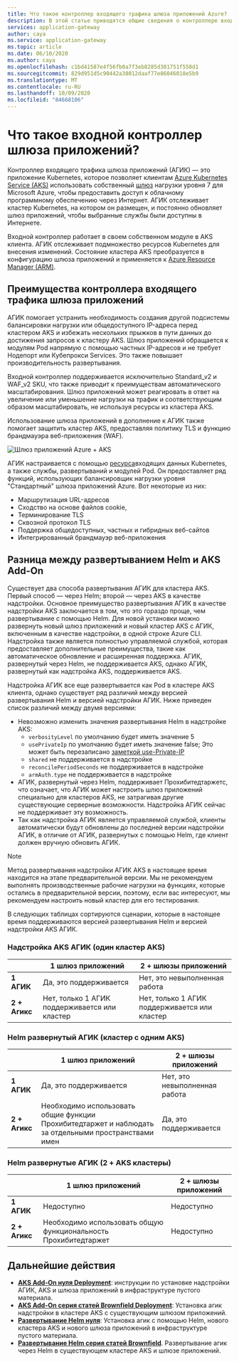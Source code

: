 ```yaml
---
title: Что такое контроллер входящего трафика шлюза приложений Azure?
description: В этой статье приводятся общие сведения о контроллере входящего трафика шлюза приложений.
services: application-gateway
author: caya
ms.service: application-gateway
ms.topic: article
ms.date: 06/10/2020
ms.author: caya
ms.openlocfilehash: c1bd41587e4f56fb0a7f3eb8285d301751f558d1
ms.sourcegitcommit: 829d951d5c90442a38012daaf77e86046018e5b9
ms.translationtype: MT
ms.contentlocale: ru-RU
ms.lasthandoff: 10/09/2020
ms.locfileid: "84668106"
---
```

# <a name="what-is-application-gateway-ingress-controller"></a>Что такое входной контроллер шлюза приложений?
Контроллер входящего трафика шлюза приложений (АГИК) — это приложение Kubernetes, которое позволяет клиентам [Azure Kubernetes Service (AKS)](https://azure.microsoft.com/services/kubernetes-service/) использовать собственный [шлюз](https://azure.microsoft.com/services/application-gateway/) нагрузки уровня 7 для Microsoft Azure, чтобы предоставить доступ к облачному программному обеспечению через Интернет. АГИК отслеживает кластер Kubernetes, на котором он размещен, и постоянно обновляет шлюз приложений, чтобы выбранные службы были доступны в Интернете.

Входной контроллер работает в своем собственном модуле в AKS клиента. АГИК отслеживает подмножество ресурсов Kubernetes для внесения изменений. Состояние кластера AKS преобразуется в конфигурацию шлюза приложений и применяется к [Azure Resource Manager (ARM)](https://docs.microsoft.com/azure/azure-resource-manager/resource-group-overview).

## <a name="benefits-of-application-gateway-ingress-controller"></a>Преимущества контроллера входящего трафика шлюза приложений
АГИК помогает устранить необходимость создания другой подсистемы балансировки нагрузки или общедоступного IP-адреса перед кластером AKS и избежать нескольких прыжков в пути данных до достижения запросов к кластеру AKS. Шлюз приложений обращается к модулям Pod напрямую с помощью частных IP-адресов и не требует Нодепорт или Кубепрокси Services. Это также повышает производительность развертывания.

Входной контроллер поддерживается исключительно Standard_v2 и WAF_v2 SKU, что также приводит к преимуществам автоматического масштабирования. Шлюз приложений может реагировать в ответ на увеличение или уменьшение нагрузки на трафик и соответствующим образом масштабировать, не используя ресурсы из кластера AKS.

Использование шлюза приложений в дополнение к АГИК также помогает защитить кластер AKS, предоставляя политику TLS и функцию брандмауэра веб-приложения (WAF).

![Шлюз приложений Azure + AKS](./media/application-gateway-ingress-controller-overview/architecture.png)

АГИК настраивается с помощью [ресурса](https://kubernetes.io/docs/user-guide/ingress/)входящих данных Kubernetes, а также службы, развертываний и модулей Pod. Он предоставляет ряд функций, использующих балансировщик нагрузки уровня "Стандартный" шлюза приложений Azure. Вот некоторые из них:
  - Маршрутизация URL-адресов
  - Сходство на основе файлов cookie,
  - Терминирование TLS
  - Сквозной протокол TLS
  - Поддержка общедоступных, частных и гибридных веб-сайтов
  - Интегрированный брандмауэр веб-приложения

## <a name="difference-between-helm-deployment-and-aks-add-on"></a>Разница между развертыванием Helm и AKS Add-On
Существует два способа развертывания АГИК для кластера AKS. Первый способ — через Helm; второй — через AKS в качестве надстройки. Основное преимущество развертывания АГИК в качестве надстройки AKS заключается в том, что это гораздо проще, чем развертывание с помощью Helm. Для новой установки можно развернуть новый шлюз приложений и новый кластер AKS с АГИК, включенным в качестве надстройки, в одной строке Azure CLI. Надстройка также является полностью управляемой службой, которая предоставляет дополнительные преимущества, такие как автоматическое обновление и расширенная поддержка. АГИК, развернутый через Helm, не поддерживается AKS, однако АГИК, развернутый как надстройка AKS, поддерживается AKS. 

Надстройка АГИК все еще развертывается как Pod в кластере AKS клиента, однако существует ряд различий между версией развертывания Helm и версией надстройки АГИК. Ниже приведен список различий между двумя версиями: 
  - Невозможно изменить значения развертывания Helm в надстройке AKS:
    - `verbosityLevel` по умолчанию будет иметь значение 5
    - `usePrivateIp` по умолчанию будет иметь значение false; Это может быть перезаписано [заметкой use-Private-IP](ingress-controller-annotations.md#use-private-ip)
    - `shared` не поддерживается в надстройке 
    - `reconcilePeriodSeconds` не поддерживается в надстройке
    - `armAuth.type` не поддерживается в надстройке
  - АГИК, развернутый через Helm, поддерживает Прохибитедтаржетс, что означает, что АГИК может настроить шлюз приложений специально для кластеров AKS, не затрагивая другие существующие серверные возможности. Надстройка АГИК сейчас не поддерживает эту возможность. 
  - Так как надстройка АГИК является управляемой службой, клиенты автоматически будут обновлены до последней версии надстройки АГИК, в отличие от АГИК, развернутых с помощью Helm, где клиент должен вручную обновить АГИК. 

> [!NOTE]
> Метод развертывания надстройки АГИК AKS в настоящее время находится на этапе предварительной версии. Мы не рекомендуем выполнять производственные рабочие нагрузки на функциях, которые остались в предварительной версии, поэтому, если вас интересуют, мы рекомендуем настроить новый кластер для его тестирования. 

В следующих таблицах сортируются сценарии, которые в настоящее время поддерживаются версией развертывания Helm и версией надстройки AKS АГИК. 

### <a name="aks-add-on-agic-single-aks-cluster"></a>Надстройка AKS АГИК (один кластер AKS)
|                  |1 шлюз приложений |2 + шлюзы приложений |
|------------------|---------|--------|
|**1 АГИК**|Да, это поддерживается |Нет, это невыполненная работа |
|**2 + Агикс**|Нет, только 1 АГИК поддерживается или кластер |Нет, только 1 АГИК поддерживается или кластер |

### <a name="helm-deployed-agic-single-aks-cluster"></a>Helm развернутый АГИК (кластер с одним AKS)
|                  |1 шлюз приложений |2 + шлюзы приложений |
|------------------|---------|--------|
|**1 АГИК**|Да, это поддерживается |Нет, это невыполненная работа |
|**2 + Агикс**|Необходимо использовать общие функции Прохибитедтаржет и наблюдать за отдельными пространствами имен |Да, это поддерживается |

### <a name="helm-deployed-agic-2-aks-clusters"></a>Helm развернутые АГИК (2 + AKS кластеры)
|                  |1 шлюз приложений |2 + шлюзы приложений |
|------------------|---------|--------|
|**1 АГИК**|Недоступно |Недоступно |
|**2 + Агикс**|Необходимо использовать общую функциональность Прохибитедтаржет |Недоступно |

## <a name="next-steps"></a>Дальнейшие действия
- [**AKS Add-On нуля Deployment**](tutorial-ingress-controller-add-on-new.md): инструкции по установке надстройки АГИК, AKS и шлюза приложений в инфраструктуре пустого материала.
- [**AKS Add-On серия статей Brownfield Deployment**](tutorial-ingress-controller-add-on-existing.md): Установка агик надстройки в кластере AKS с существующим шлюзом приложений.
- [**Развертывание Helm нуля**](ingress-controller-install-new.md): Установка агик с помощью Helm, нового кластера AKS и нового шлюза приложений в инфраструктуре пустого материала.
- [**Развертывание Helm серия статей Brownfield**](ingress-controller-install-existing.md). Развертывание агик через Helm в существующем кластере AKS и шлюзе приложений.

